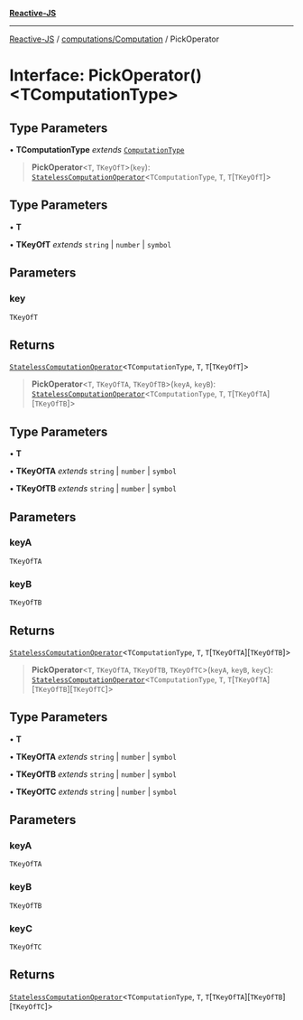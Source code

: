 [**Reactive-JS**](../../../README.md)

***

[Reactive-JS](../../../README.md) / [computations/Computation](../README.md) / PickOperator

# Interface: PickOperator()\<TComputationType\>

## Type Parameters

• **TComputationType** *extends* [`ComputationType`](../../type-aliases/ComputationType.md)

> **PickOperator**\<`T`, `TKeyOfT`\>(`key`): [`StatelessComputationOperator`](../../type-aliases/StatelessComputationOperator.md)\<`TComputationType`, `T`, `T`\[`TKeyOfT`\]\>

## Type Parameters

• **T**

• **TKeyOfT** *extends* `string` \| `number` \| `symbol`

## Parameters

### key

`TKeyOfT`

## Returns

[`StatelessComputationOperator`](../../type-aliases/StatelessComputationOperator.md)\<`TComputationType`, `T`, `T`\[`TKeyOfT`\]\>

> **PickOperator**\<`T`, `TKeyOfTA`, `TKeyOfTB`\>(`keyA`, `keyB`): [`StatelessComputationOperator`](../../type-aliases/StatelessComputationOperator.md)\<`TComputationType`, `T`, `T`\[`TKeyOfTA`\]\[`TKeyOfTB`\]\>

## Type Parameters

• **T**

• **TKeyOfTA** *extends* `string` \| `number` \| `symbol`

• **TKeyOfTB** *extends* `string` \| `number` \| `symbol`

## Parameters

### keyA

`TKeyOfTA`

### keyB

`TKeyOfTB`

## Returns

[`StatelessComputationOperator`](../../type-aliases/StatelessComputationOperator.md)\<`TComputationType`, `T`, `T`\[`TKeyOfTA`\]\[`TKeyOfTB`\]\>

> **PickOperator**\<`T`, `TKeyOfTA`, `TKeyOfTB`, `TKeyOfTC`\>(`keyA`, `keyB`, `keyC`): [`StatelessComputationOperator`](../../type-aliases/StatelessComputationOperator.md)\<`TComputationType`, `T`, `T`\[`TKeyOfTA`\]\[`TKeyOfTB`\]\[`TKeyOfTC`\]\>

## Type Parameters

• **T**

• **TKeyOfTA** *extends* `string` \| `number` \| `symbol`

• **TKeyOfTB** *extends* `string` \| `number` \| `symbol`

• **TKeyOfTC** *extends* `string` \| `number` \| `symbol`

## Parameters

### keyA

`TKeyOfTA`

### keyB

`TKeyOfTB`

### keyC

`TKeyOfTC`

## Returns

[`StatelessComputationOperator`](../../type-aliases/StatelessComputationOperator.md)\<`TComputationType`, `T`, `T`\[`TKeyOfTA`\]\[`TKeyOfTB`\]\[`TKeyOfTC`\]\>
